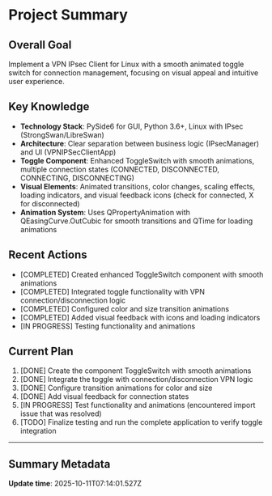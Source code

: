 # Project Summary

## Overall Goal
Implement a VPN IPsec Client for Linux with a smooth animated toggle switch for connection management, focusing on visual appeal and intuitive user experience.

## Key Knowledge
- **Technology Stack**: PySide6 for GUI, Python 3.6+, Linux with IPsec (StrongSwan/LibreSwan)
- **Architecture**: Clear separation between business logic (IPsecManager) and UI (VPNIPSecClientApp)
- **Toggle Component**: Enhanced ToggleSwitch with smooth animations, multiple connection states (CONNECTED, DISCONNECTED, CONNECTING, DISCONNECTING)
- **Visual Elements**: Animated transitions, color changes, scaling effects, loading indicators, and visual feedback icons (check for connected, X for disconnected)
- **Animation System**: Uses QPropertyAnimation with QEasingCurve.OutCubic for smooth transitions and QTime for loading animations

## Recent Actions
- [COMPLETED] Created enhanced ToggleSwitch component with smooth animations
- [COMPLETED] Integrated toggle functionality with VPN connection/disconnection logic
- [COMPLETED] Configured color and size transition animations
- [COMPLETED] Added visual feedback with icons and loading indicators
- [IN PROGRESS] Testing functionality and animations

## Current Plan
1. [DONE] Create the component ToggleSwitch with smooth animations
2. [DONE] Integrate the toggle with connection/disconnection VPN logic
3. [DONE] Configure transition animations for color and size
4. [DONE] Add visual feedback for connection states
5. [IN PROGRESS] Test functionality and animations (encountered import issue that was resolved)
6. [TODO] Finalize testing and run the complete application to verify toggle integration

---

## Summary Metadata
**Update time**: 2025-10-11T07:14:01.527Z 
